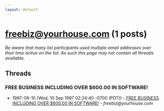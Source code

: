 ```yaml
---
layout: default
---
```


# freebiz@yourhouse.com (1 posts)

_Be aware that many list participants used multiple email addresses over their time active on the list. As such this page may not contain all threads available._

## Threads

### FREE BUSINESS INCLUDING OVER $600.00 IN SOFTWARE!
+ 1997-09-10 (Wed, 10 Sep 1997 02:24:40 -0700 (PDT)) - [FREE BUSINESS INCLUDING OVER $600.00 IN SOFTWARE!](/archive/1997/09/0899b4c2096093ecac4e965d9561f75e7c2b7dc77377e027259599b93a62640d) - _freebiz@yourhouse.com_

